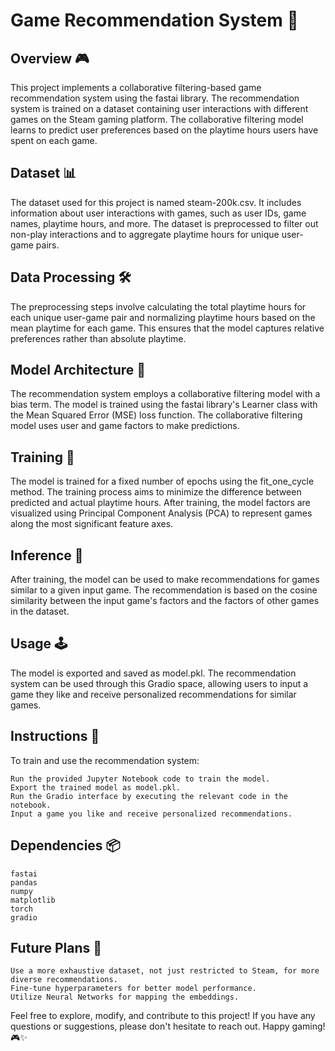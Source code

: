
# Game Recommendation System 👾

## Overview 🎮

This project implements a collaborative filtering-based game recommendation system using the fastai library. The recommendation system is trained on a dataset containing user interactions with different games on the Steam gaming platform. The collaborative filtering model learns to predict user preferences based on the playtime hours users have spent on each game.

## Dataset 📊

The dataset used for this project is named steam-200k.csv. It includes information about user interactions with games, such as user IDs, game names, playtime hours, and more. The dataset is preprocessed to filter out non-play interactions and to aggregate playtime hours for unique user-game pairs.

## Data Processing 🛠️

The preprocessing steps involve calculating the total playtime hours for each unique user-game pair and normalizing playtime hours based on the mean playtime for each game. This ensures that the model captures relative preferences rather than absolute playtime.

## Model Architecture 🤖

The recommendation system employs a collaborative filtering model with a bias term. The model is trained using the fastai library's Learner class with the Mean Squared Error (MSE) loss function. The collaborative filtering model uses user and game factors to make predictions.

## Training 🚀

The model is trained for a fixed number of epochs using the fit_one_cycle method. The training process aims to minimize the difference between predicted and actual playtime hours. After training, the model factors are visualized using Principal Component Analysis (PCA) to represent games along the most significant feature axes.

## Inference 🎲

After training, the model can be used to make recommendations for games similar to a given input game. The recommendation is based on the cosine similarity between the input game's factors and the factors of other games in the dataset.

## Usage 🕹️

The model is exported and saved as model.pkl. The recommendation system can be used through this Gradio space, allowing users to input a game they like and receive personalized recommendations for similar games.

## Instructions 📝

To train and use the recommendation system:

    Run the provided Jupyter Notebook code to train the model.
    Export the trained model as model.pkl.
    Run the Gradio interface by executing the relevant code in the notebook.
    Input a game you like and receive personalized recommendations.

## Dependencies 📦

    fastai
    pandas
    numpy
    matplotlib
    torch
    gradio

## Future Plans 🚀

    Use a more exhaustive dataset, not just restricted to Steam, for more diverse recommendations.
    Fine-tune hyperparameters for better model performance.
    Utilize Neural Networks for mapping the embeddings.

Feel free to explore, modify, and contribute to this project! If you have any questions or suggestions, please don't hesitate to reach out. Happy gaming! 🎮✨
